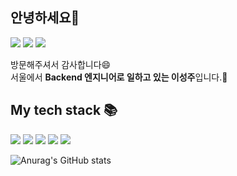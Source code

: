 ## 안녕하세요👋

<a href="https://lsj31404.tistory.com" target="_blank"><img src="https://img.shields.io/badge/Blog-09B3AF?style=flat-square&logo=Storyblok&logoColor=white"/></a>
<a href="https://lsj31404.tistory.com" target="_blank"><img src="https://img.shields.io/badge/lsj40413@gmail.com-EA4335?style=flat-square&logo=Gmail&logoColor=white"/></a>
<a href="https://lsj31404.tistory.com" target="_blank"><img src="https://img.shields.io/badge/Portfolio-000000?style=flat-square&logo=Notion&logoColor=white"/></a>


방문해주셔서 감사합니다😄<br>
서울에서 <b>Backend 엔지니어로 일하고 있는 이성주</b>입니다.🔭

## My tech stack 📚
<img src="https://img.shields.io/badge/Python-3776AB?style=flat-square&logo=Python&logoColor=white"/> <img src="https://img.shields.io/badge/FastAPI-009688?style=flat-square&logo=FastAPI&logoColor=white"/>
<img src="https://img.shields.io/badge/AWS-FF9900?style=flat-square&logo=Amazon AWS&logoColor=white"/>
<img src="https://img.shields.io/badge/Docker-2496ED?style=flat-square&logo=Docker&logoColor=white"/>
<img src="https://img.shields.io/badge/MySQL-4479A1?style=flat-square&logo=MySQL&logoColor=white"/>


![Anurag's GitHub stats](https://github-readme-stats.vercel.app/api?username=Seongju-Lee&show_icons=true&theme=radical)


<!--
**Seongju-Lee/Seongju-Lee** is a ✨ _special_ ✨ repository because its `README.md` (this file) appears on your GitHub profile.

Here are some ideas to get you started:

- 🔭 I’m currently working on ...
- 🌱 I’m currently learning ...
- 👯 I’m looking to collaborate on ...
- 🤔 I’m looking for help with ...
- 💬 Ask me about ...
- 📫 How to reach me: ...
- 😄 Pronouns: ...
- ⚡ Fun fact: ...
-->
